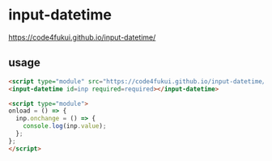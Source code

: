 # input-datetime
  
https://code4fukui.github.io/input-datetime/

## usage

```html
<script type="module" src="https://code4fukui.github.io/input-datetime/input-datetime.js"></script>
<input-datetime id=inp required=required></input-datetime>

<script type="module">
onload = () => {
  inp.onchange = () => {
    console.log(inp.value);
  };
};
</script>
```
